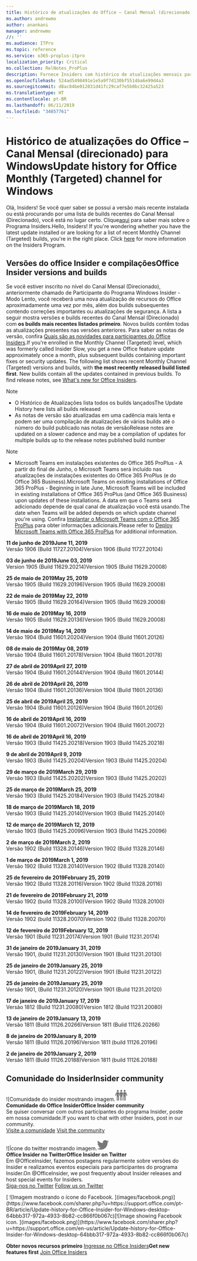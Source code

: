```yaml
---
title: Histórico de atualizações do Office – Canal Mensal (direcionado)
ms.author: andrewmo
author: anankani
manager: andrewmo
//: ''
ms.audience: ITPro
ms.topic: reference
ms.service: o365-proplus-itpro
localization_priority: Critical
ms.collection: RelNotes_ProPlus
description: Fornece Insiders com histórico de atualizações mensais para os lançamentos do Canal Mensal Direcionado para a área de trabalho do Windows
ms.openlocfilehash: 524ad5498491e1e5a9f7d130bf5514ba6e99d4a3
ms.sourcegitcommit: d8ac84be012031d41fc29caf7e5b0bc32425a523
ms.translationtype: HT
ms.contentlocale: pt-BR
ms.lasthandoff: 06/11/2019
ms.locfileid: "34857761"
---
```

# <a name="update-history-for-office-monthly-targeted-channel-for-windows"></a><span data-ttu-id="a13ba-103">Histórico de atualizações do Office – Canal Mensal (direcionado) para Windows</span><span class="sxs-lookup"><span data-stu-id="a13ba-103">Update history for Office Monthly (Targeted) channel for Windows</span></span>

<span data-ttu-id="a13ba-p101">Olá, Insiders! Se você quer saber se possui a versão mais recente instalada ou está procurando por uma lista de builds recentes do Canal Mensal (Direcionado), você está no lugar certo. Clique[aqui](https://insider.office.com/) para saber mais sobre o Programa Insiders.</span><span class="sxs-lookup"><span data-stu-id="a13ba-p101">Hello, Insiders! If you're wondering whether you have the latest update installed or are looking for a list of recent Monthly Channel (Targeted) builds, you're in the right place. Click [here](https://insider.office.com/) for more information on the Insiders Program.</span></span>

## <a name="office-insider-versions-and-builds"></a><span data-ttu-id="a13ba-107">Versões do office Insider e compilações</span><span class="sxs-lookup"><span data-stu-id="a13ba-107">Office Insider versions and builds</span></span>

<span data-ttu-id="a13ba-p102">Se você estiver inscrito no nível do Canal Mensal (Direcionado), anteriormente chamado de Participante do Programa Windows Insider - Modo Lento, você receberá uma nova atualização de recursos do Office aproximadamente uma vez por mês, além dos builds subsequentes contendo correções importantes ou atualizações de segurança. A lista a seguir mostra versões e builds recentes do Canal Mensal (Direcionado) com **os builds mais recentes listados primeiro**. Novos builds contêm todas as atualizações presentes nas versões anteriores. Para saber as notas de versão, confira [Quais são as novidades para participantes do Office Insiders](https://support.office.com/pt-BR/article/what-s-new-for-office-insiders-c152d1e2-96ff-4ce9-8c14-e74e13847a24).</span><span class="sxs-lookup"><span data-stu-id="a13ba-p102">If you're enrolled in the Monthly Channel (Targeted) level, which was formerly called Insider Slow, you get a new Office feature update approximately once a month, plus subsequent builds containing important fixes or security updates. The following list shows recent Monthly Channel (Targeted) versions and builds, with **the most recently released build listed first**. New builds contain all the updates contained in previous builds. To find release notes, see [What's new for Office Insiders](https://support.office.com/en-us/article/what-s-new-for-office-insiders-c152d1e2-96ff-4ce9-8c14-e74e13847a24).</span></span>

> [!NOTE]
> - <span data-ttu-id="a13ba-112">O Histórico de Atualizações lista todos os builds lançados</span><span class="sxs-lookup"><span data-stu-id="a13ba-112">The Update History here lists all builds released</span></span>
> - <span data-ttu-id="a13ba-113">As notas de versão são atualizadas em uma cadência mais lenta e podem ser uma compilação de atualizações de vários builds até o número do build publicado nas notas de versão</span><span class="sxs-lookup"><span data-stu-id="a13ba-113">Release notes are updated on a slower cadence and may be a compilation of updates for multiple builds up to the release notes published build number</span></span>

 > [!NOTE]
> - <span data-ttu-id="a13ba-114">Microsoft Teams em instalações existentes do Office 365 ProPlus - A partir do final de Junho, o Microsoft Teams será incluído nas atualizações de instalações existentes do Office 365 ProPlus (e do Office 365 Business).</span><span class="sxs-lookup"><span data-stu-id="a13ba-114">Microsoft Teams on existing installations of Office 365 ProPlus - Beginning in late June, Microsoft Teams will be included in existing installations of Office 365 ProPlus (and Office 365 Business) upon updates of these installations.</span></span> <span data-ttu-id="a13ba-115">A data em que o Teams será adicionado depende de qual canal de atualização você está usando.</span><span class="sxs-lookup"><span data-stu-id="a13ba-115">The date when Teams will be added depends on which update channel you're using.</span></span> <span data-ttu-id="a13ba-116">Confira [Implantar o Microsoft Teams com o Office 365 ProPlus](https://docs.microsoft.com/pt-BR/deployoffice/teams-install) para obter informações adicionais.</span><span class="sxs-lookup"><span data-stu-id="a13ba-116">Please refer to [Deploy Microsoft Teams with Office 365 ProPlus](https://docs.microsoft.com/en-us/deployoffice/teams-install) for additional information.</span></span>

[//]: # (NÃO REMOVA)

<span data-ttu-id="a13ba-118">**11 de junho de 2019**</span><span class="sxs-lookup"><span data-stu-id="a13ba-118">**June 11, 2019**</span></span><br/>
<span data-ttu-id="a13ba-119">Versão 1906 (Build 11727.20104)</span><span class="sxs-lookup"><span data-stu-id="a13ba-119">Version 1906 (Build 11727.20104)</span></span><br/>

<span data-ttu-id="a13ba-120">**03 de junho de 2019**</span><span class="sxs-lookup"><span data-stu-id="a13ba-120">**June 03, 2019**</span></span><br/>
<span data-ttu-id="a13ba-121">Version 1905 (Build 11629.20214)</span><span class="sxs-lookup"><span data-stu-id="a13ba-121">Version 1905 (Build 11629.20008)</span></span><br/>

<span data-ttu-id="a13ba-122">**25 de maio de 2019**</span><span class="sxs-lookup"><span data-stu-id="a13ba-122">**May 25, 2019**</span></span><br/>
<span data-ttu-id="a13ba-123">Versão 1905 (Build 11629.20196)</span><span class="sxs-lookup"><span data-stu-id="a13ba-123">Version 1905 (Build 11629.20008)</span></span><br/>

<span data-ttu-id="a13ba-124">**22 de maio de 2019**</span><span class="sxs-lookup"><span data-stu-id="a13ba-124">**May 22, 2019**</span></span><br/> <span data-ttu-id="a13ba-125">Versão 1905 (Build 11629.20164)</span><span class="sxs-lookup"><span data-stu-id="a13ba-125">Version 1905 (Build 11629.20008)</span></span><br/>

<span data-ttu-id="a13ba-126">**16 de maio de 2019**</span><span class="sxs-lookup"><span data-stu-id="a13ba-126">**May 16, 2019**</span></span><br/>
<span data-ttu-id="a13ba-127">Versão 1905 (Build 11629.20136)</span><span class="sxs-lookup"><span data-stu-id="a13ba-127">Version 1905 (Build 11629.20008)</span></span><br/>

<span data-ttu-id="a13ba-128">**14 de maio de 2019**</span><span class="sxs-lookup"><span data-stu-id="a13ba-128">**May 14, 2019**</span></span><br/>
<span data-ttu-id="a13ba-129">Versão 1904 (Build 11601.20204)</span><span class="sxs-lookup"><span data-stu-id="a13ba-129">Version 1904 (Build 11601.20126)</span></span><br/>

<span data-ttu-id="a13ba-130">**08 de maio de 2019**</span><span class="sxs-lookup"><span data-stu-id="a13ba-130">**May 08, 2019**</span></span><br/>
<span data-ttu-id="a13ba-131">Versão 1904 (Build 11601.20178)</span><span class="sxs-lookup"><span data-stu-id="a13ba-131">Version 1904 (Build 11601.20178)</span></span><br/>

<span data-ttu-id="a13ba-132">**27 de abril de 2019**</span><span class="sxs-lookup"><span data-stu-id="a13ba-132">**April 27, 2019**</span></span><br/>
<span data-ttu-id="a13ba-133">Versão 1904 (Build 11601.20144)</span><span class="sxs-lookup"><span data-stu-id="a13ba-133">Version 1904 (Build 11601.20144)</span></span><br/>

<span data-ttu-id="a13ba-134">**26 de abril de 2019**</span><span class="sxs-lookup"><span data-stu-id="a13ba-134">**April 26, 2019**</span></span><br/>
<span data-ttu-id="a13ba-135">Versão 1904 (Build 11601.20136)</span><span class="sxs-lookup"><span data-stu-id="a13ba-135">Version 1904 (Build 11601.20136)</span></span><br/>

<span data-ttu-id="a13ba-136">**25 de abril de 2019**</span><span class="sxs-lookup"><span data-stu-id="a13ba-136">**April 25, 2019**</span></span><br/>
<span data-ttu-id="a13ba-137">Versão 1904 (Build 11601.20126)</span><span class="sxs-lookup"><span data-stu-id="a13ba-137">Version 1904 (Build 11601.20126)</span></span><br/>

<span data-ttu-id="a13ba-138">**16 de abril de 2019**</span><span class="sxs-lookup"><span data-stu-id="a13ba-138">**April 16, 2019**</span></span><br/>
<span data-ttu-id="a13ba-139">Versão 1904 (Build 11601.20072)</span><span class="sxs-lookup"><span data-stu-id="a13ba-139">Version 1904 (Build 11601.20072)</span></span><br/>

<span data-ttu-id="a13ba-140">**16 de abril de 2019**</span><span class="sxs-lookup"><span data-stu-id="a13ba-140">**April 16, 2019**</span></span><br/>
<span data-ttu-id="a13ba-141">Versão 1903 (Build 11425.20218)</span><span class="sxs-lookup"><span data-stu-id="a13ba-141">Version 1903 (Build 11425.20218)</span></span><br/>

<span data-ttu-id="a13ba-142">**9 de abril de 2019**</span><span class="sxs-lookup"><span data-stu-id="a13ba-142">**April 9, 2019**</span></span><br/>
<span data-ttu-id="a13ba-143">Versão 1903 (Build 11425.20204)</span><span class="sxs-lookup"><span data-stu-id="a13ba-143">Version 1903 (Build 11425.20204)</span></span><br/>

<span data-ttu-id="a13ba-144">**29 de março de 2019**</span><span class="sxs-lookup"><span data-stu-id="a13ba-144">**March 29, 2019**</span></span><br/> <span data-ttu-id="a13ba-145">Versão 1903 (Build 11425.20202)</span><span class="sxs-lookup"><span data-stu-id="a13ba-145">Version 1903 (Build 11425.20202)</span></span><br/>

<span data-ttu-id="a13ba-146">**25 de março de 2019**</span><span class="sxs-lookup"><span data-stu-id="a13ba-146">**March 25, 2019**</span></span><br/> <span data-ttu-id="a13ba-147">Versão 1903 (Build 11425.20184)</span><span class="sxs-lookup"><span data-stu-id="a13ba-147">Version 1903 (Build 11425.20184)</span></span><br/>

<span data-ttu-id="a13ba-148">**18 de março de 2019**</span><span class="sxs-lookup"><span data-stu-id="a13ba-148">**March 18, 2019**</span></span><br/> <span data-ttu-id="a13ba-149">Versão 1903 (Build 11425.20140)</span><span class="sxs-lookup"><span data-stu-id="a13ba-149">Version 1903 (Build 11425.20140)</span></span><br/>

<span data-ttu-id="a13ba-150">**12 de março de 2019**</span><span class="sxs-lookup"><span data-stu-id="a13ba-150">**March 12, 2019**</span></span><br/> <span data-ttu-id="a13ba-151">Versão 1903 (Build 11425.20096)</span><span class="sxs-lookup"><span data-stu-id="a13ba-151">Version 1903 (Build 11425.20096)</span></span><br/>

<span data-ttu-id="a13ba-152">**2 de março de 2019**</span><span class="sxs-lookup"><span data-stu-id="a13ba-152">**March 2, 2019**</span></span><br/> <span data-ttu-id="a13ba-153">Versão 1902 (Build 11328.20146)</span><span class="sxs-lookup"><span data-stu-id="a13ba-153">Version 1902 (Build 11328.20146)</span></span><br/>

<span data-ttu-id="a13ba-154">**1 de março de 2019**</span><span class="sxs-lookup"><span data-stu-id="a13ba-154">**March 1, 2019**</span></span><br/> <span data-ttu-id="a13ba-155">Versão 1902 (Build 11328.20140)</span><span class="sxs-lookup"><span data-stu-id="a13ba-155">Version 1902 (Build 11328.20140)</span></span><br/>

<span data-ttu-id="a13ba-156">**25 de fevereiro de 2019**</span><span class="sxs-lookup"><span data-stu-id="a13ba-156">**February 25, 2019**</span></span><br/> <span data-ttu-id="a13ba-157">Versão 1902 (Build 11328.20116)</span><span class="sxs-lookup"><span data-stu-id="a13ba-157">Version 1902 (Build 11328.20116)</span></span><br/>

<span data-ttu-id="a13ba-158">**21 de fevereiro de 2019**</span><span class="sxs-lookup"><span data-stu-id="a13ba-158">**February 21, 2019**</span></span><br/> <span data-ttu-id="a13ba-159">Versão 1902 (build 11328.20100)</span><span class="sxs-lookup"><span data-stu-id="a13ba-159">Version 1902 (Build 11328.20100)</span></span><br/>

<span data-ttu-id="a13ba-160">**14 de fevereiro de 2019**</span><span class="sxs-lookup"><span data-stu-id="a13ba-160">**February 14, 2019**</span></span><br/> <span data-ttu-id="a13ba-161">Versão 1902 (build 11328.20070)</span><span class="sxs-lookup"><span data-stu-id="a13ba-161">Version 1902 (Build 11328.20070)</span></span><br/>

<span data-ttu-id="a13ba-162">**12 de fevereiro de 2019**</span><span class="sxs-lookup"><span data-stu-id="a13ba-162">**February 12, 2019**</span></span><br/> <span data-ttu-id="a13ba-163">Versão 1901 (Build 11231.20174)</span><span class="sxs-lookup"><span data-stu-id="a13ba-163">Version 1901 (Build 11231.20174)</span></span><br/>

<span data-ttu-id="a13ba-164">**31 de janeiro de 2019**</span><span class="sxs-lookup"><span data-stu-id="a13ba-164">**January 31, 2019**</span></span><br/> <span data-ttu-id="a13ba-165">Versão 1901, (build 11231.20130)</span><span class="sxs-lookup"><span data-stu-id="a13ba-165">Version 1901 (Build 11231.20130)</span></span><br/> 

<span data-ttu-id="a13ba-166">**25 de janeiro de 2019**</span><span class="sxs-lookup"><span data-stu-id="a13ba-166">**January 25, 2019**</span></span><br/> <span data-ttu-id="a13ba-167">Versão 1901, (Build 11231.20122)</span><span class="sxs-lookup"><span data-stu-id="a13ba-167">Version 1901 (Build 11231.20122)</span></span><br/> 

<span data-ttu-id="a13ba-168">**25 de janeiro de 2019**</span><span class="sxs-lookup"><span data-stu-id="a13ba-168">**January 25, 2019**</span></span><br/> <span data-ttu-id="a13ba-169">Versão 1901, (Build 11231.20120)</span><span class="sxs-lookup"><span data-stu-id="a13ba-169">Version 1901 (Build 11231.20120)</span></span><br/> 

<span data-ttu-id="a13ba-170">**17 de janeiro de 2019**</span><span class="sxs-lookup"><span data-stu-id="a13ba-170">**January 17, 2019**</span></span><br/> <span data-ttu-id="a13ba-171">Versão 1812 (Build 11231.20080)</span><span class="sxs-lookup"><span data-stu-id="a13ba-171">Version 1812 (Build 11231.20080)</span></span><br/> 

<span data-ttu-id="a13ba-172">**13 de janeiro de 2019**</span><span class="sxs-lookup"><span data-stu-id="a13ba-172">**January 13, 2019**</span></span><br/> <span data-ttu-id="a13ba-173">Versão 1811 (Build 11126.20266)</span><span class="sxs-lookup"><span data-stu-id="a13ba-173">Version 1811 (Build 11126.20266)</span></span><br/>

<span data-ttu-id="a13ba-174">**8 de janeiro de 2019**</span><span class="sxs-lookup"><span data-stu-id="a13ba-174">**January 8, 2019**</span></span><br/> <span data-ttu-id="a13ba-175">Versão 1811 (Build 11126.20196)</span><span class="sxs-lookup"><span data-stu-id="a13ba-175">Version 1811 (build 11126.20196)</span></span><br/> 

<span data-ttu-id="a13ba-176">**2 de janeiro de 2019**</span><span class="sxs-lookup"><span data-stu-id="a13ba-176">**January 2, 2019**</span></span><br/> <span data-ttu-id="a13ba-177">Versão 1811 (Build 11126.20188)</span><span class="sxs-lookup"><span data-stu-id="a13ba-177">Version 1811 (build 11126.20188)</span></span><br/> 


## <a name="insider-community"></a><span data-ttu-id="a13ba-178">Comunidade do Insider</span><span class="sxs-lookup"><span data-stu-id="a13ba-178">Insider community</span></span>

<span data-ttu-id="a13ba-179">![Comunidade do insider mostrando imagem.</span><span class="sxs-lookup"><span data-stu-id="a13ba-179">![Image showing insider community.</span></span> ](images/insidercommunity.png)<br/>
<span data-ttu-id="a13ba-180">**Comunidade do Office Insider**</span><span class="sxs-lookup"><span data-stu-id="a13ba-180">**Office Insider community**</span></span><br/> <span data-ttu-id="a13ba-181">Se quiser conversar com outros participantes do programa Insider, poste em nossa comunidade.</span><span class="sxs-lookup"><span data-stu-id="a13ba-181">If you want to chat with other Insiders, post in our community.</span></span><br/><span data-ttu-id="a13ba-182"> 
[Visite a comunidade](https://go.microsoft.com/fwlink/?linkid=843493)</span><span class="sxs-lookup"><span data-stu-id="a13ba-182"> 
[Visit the community](https://go.microsoft.com/fwlink/?linkid=843493)</span></span><br/> 

<span data-ttu-id="a13ba-183">![Ícone do twitter mostrando imagem.</span><span class="sxs-lookup"><span data-stu-id="a13ba-183">![Image showing twitter icon.</span></span> ](images/twitter.png)<br/>
<span data-ttu-id="a13ba-184">**Office Insider no Twitter**</span><span class="sxs-lookup"><span data-stu-id="a13ba-184">**Office Insider on Twitter**</span></span><br/> <span data-ttu-id="a13ba-185">Em @OfficeInsider, fazemos postagens regularmente sobre versões do Insider e realizamos eventos especiais para participantes do programa Insider.</span><span class="sxs-lookup"><span data-stu-id="a13ba-185">On @OfficeInsider, we post frequently about Insider releases and host special events for Insiders.</span></span><br/><span data-ttu-id="a13ba-186"> 
[Siga-nos no Twitter](https://go.microsoft.com/fwlink/?linkid=717717)</span><span class="sxs-lookup"><span data-stu-id="a13ba-186"> 
[Follow us on Twitter](https://go.microsoft.com/fwlink/?linkid=717717)</span></span><br/> 

<span data-ttu-id="a13ba-187">
  [
  ![Imagem mostrando o ícone do Facebook. ](images/facebook.png)](https://www.facebook.com/sharer.php?u=https://support.office.com/pt-BR/article/Update-history-for-Office-Insider-for-Windows-desktop-64bbb317-972a-4933-8b82-cc866f0b067c)</span><span class="sxs-lookup"><span data-stu-id="a13ba-187">[![Image showing Facebook icon. ](images/facebook.png)](https://www.facebook.com/sharer.php?u=https://support.office.com/en-us/article/Update-history-for-Office-Insider-for-Windows-desktop-64bbb317-972a-4933-8b82-cc866f0b067c)</span></span>       


<span data-ttu-id="a13ba-188">**Obter novos recursos primeiro**
[Ingresse no Office Insiders](https://insider.office.com/)</span><span class="sxs-lookup"><span data-stu-id="a13ba-188">**Get new features first**
[Join Office Insiders](https://insider.office.com/)</span></span>
